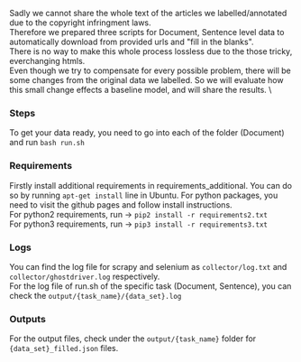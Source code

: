 Sadly we cannot share the whole text of the articles we labelled/annotated due to the copyright infringment laws.\
Therefore we prepared three scripts for Document, Sentence level data to automatically download from provided urls and "fill in the blanks".\
There is no way to make this whole process lossless due to the those tricky, everchanging htmls.\
Even though we try to compensate for every possible problem, there will be some changes from the original data we labelled. So we will evaluate how this small change effects a baseline model, and will share the results. \

### Steps
To get your data ready, you need to go into each of the folder (Document) and run `bash run.sh`

### Requirements
Firstly install additional requirements in requirements_additional. You can do so by running `apt-get install` line in Ubuntu. For python packages, you need to visit the github pages and follow install instructions. \
For python2 requirements, run -> `pip2 install -r requirements2.txt` \
For python3 requirements, run -> `pip3 install -r requirements3.txt`

### Logs
You can find the log file for scrapy and selenium as `collector/log.txt` and `collector/ghostdriver.log` respectively.\
For the log file of run.sh of the specific task (Document, Sentence), you can check the `output/{task_name}/{data_set}.log`

### Outputs
For the output files, check under the `output/{task_name}` folder for `{data_set}_filled.json` files.
